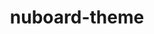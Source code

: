 ---
title: nuboard-theme # use github repo name
description: "Foo Bar design system including logo mark, website design, and branding applications."
banner: https://random.imagecdn.app/400/400
sourcecode: https://github.com/hatchedland/nuboard-theme
url: https://nuboard-theme.pages.dev/
---